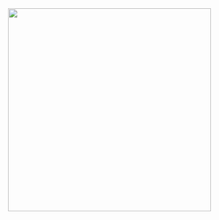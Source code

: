  <p align="center">
 <kdb>
 <img style="margin-top:10px;" src="https://tenor.com/view/pokemon-squirtle-squad-squirtle-laugh-leader-gif-5699230.gif" width="400px">
  </kdb>
  </p>
